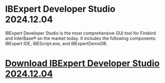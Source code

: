 # IBExpert Developer Studio 2024.12.04

IBExpert Developer Studio is the most comprehensive GUI tool for Firebird and InterBase® on the market today. It includes the following components: IBExpert IDE, IBEScript.exe, and IBExpertDemoDB.

# [Download IBExpert Developer Studio 2024.12.04](https://developer.team/database-development/35119-ibexpert-developer-studio-20241204.html)
